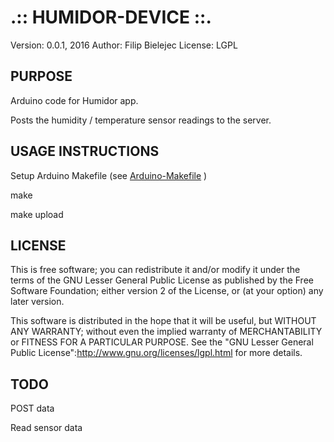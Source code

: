 .:: HUMIDOR-DEVICE ::.
======================

Version: 0.0.1, 2016
Author: Filip Bielejec
License: LGPL

## PURPOSE

Arduino code for Humidor app.

Posts the humidity / temperature sensor readings to the server.

## USAGE INSTRUCTIONS

Setup Arduino Makefile (see [Arduino-Makefile](http://github.com/sudar/Arduino-Makefile) )

make

make upload

## LICENSE

  This is free software; you can redistribute it and/or modify
  it under the terms of the GNU Lesser General Public License as
  published by the Free Software Foundation; either version 2
  of the License, or (at your option) any later version.

   This software is distributed in the hope that it will be useful,
   but WITHOUT ANY WARRANTY; without even the implied warranty of
   MERCHANTABILITY or FITNESS FOR A PARTICULAR PURPOSE.  See the
   "GNU Lesser General Public License":http://www.gnu.org/licenses/lgpl.html for more details.

## TODO

POST data

Read sensor data

